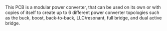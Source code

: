 This PCB is a modular power converter, that can be used on its own or with copies of itself to create up to 6 different power converter topologies such as the buck, boost, back-to-back, LLC/resonant, full bridge, and dual active bridge.
